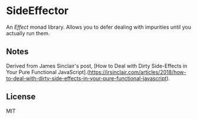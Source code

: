 # SideEffector
An *Effect* monad library. Allows you to defer dealing with impurities until you actually run them.

## Notes
Derived from James Sinclair's post, [How to Deal with Dirty Side-Effects in Your Pure Functional JavaScript].(https://jrsinclair.com/articles/2018/how-to-deal-with-dirty-side-effects-in-your-pure-functional-javascript).

## License
MIT